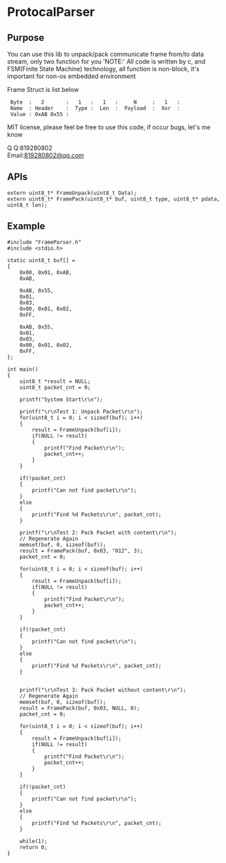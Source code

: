 # ProtocalParser


## Purpose
You can use this lib to unpack/pack communicate frame from/to data stream, only two function for you
'NOTE:' All code is written by c, and FSM(Finite State Machine) technology, all function is non-block, it's important for non-os embedded environment


 Frame Struct is list below
 
     Byte  :   2       :   1   :   1   :     N     :   1   :
     Name  : Header    :  Type :  Len  :  Payload  :  Xor  :
     Value : 0xAB 0x55 :
 

MIT license, please feel be free to use this code, if occur bugs, let's me know

Q   Q:819280802<br>
Email:819280802@qq.com

## APIs
    extern uint8_t* FrameUnpack(uint8_t Data); 
    extern uint8_t* FramePack(uint8_t* buf, uint8_t type, uint8_t* pdata, uint8_t len); 
    
## Example

    #include "FrameParser.h"
    #include <stdio.h>
    
    static uint8_t buf[] =
    {
        0x00, 0x01, 0xAB,
        0xAB,
    
        0xAB, 0x55,
        0x01,
        0x03,
        0x00, 0x01, 0x02,
        0xFF,
    
        0xAB, 0x55,
        0x01,
        0x03,
        0x00, 0x01, 0x02,
        0xFF,
    };
    
    int main()
    {
        uint8_t *result = NULL;
        uint8_t packet_cnt = 0;
    
        printf("System Start\r\n");
    
        printf("\r\nTest 1: Unpack Packet\r\n");
        for(uint8_t i = 0; i < sizeof(buf); i++)
        {
            result = FrameUnpack(buf[i]);
            if(NULL != result)
            {
                printf("Find Packet\r\n");
                packet_cnt++;
            }
        }
    
        if(!packet_cnt)
        {
            printf("Can not find packet\r\n");
        }
        else
        {
            printf("Find %d Packets\r\n", packet_cnt);
        }
    
        printf("\r\nTest 2: Pack Packet with content\r\n");
        // Regenerate Again
        memset(buf, 0, sizeof(buf));
        result = FramePack(buf, 0x03, "012", 3);
        packet_cnt = 0;
    
        for(uint8_t i = 0; i < sizeof(buf); i++)
        {
            result = FrameUnpack(buf[i]);
            if(NULL != result)
            {
                printf("Find Packet\r\n");
                packet_cnt++;
            }
        }
    
        if(!packet_cnt)
        {
            printf("Can not find packet\r\n");
        }
        else
        {
            printf("Find %d Packets\r\n", packet_cnt);
        }
    
    
        printf("\r\nTest 3: Pack Packet without content\r\n");
        // Regenerate Again
        memset(buf, 0, sizeof(buf));
        result = FramePack(buf, 0x03, NULL, 0);
        packet_cnt = 0;
    
        for(uint8_t i = 0; i < sizeof(buf); i++)
        {
            result = FrameUnpack(buf[i]);
            if(NULL != result)
            {
                printf("Find Packet\r\n");
                packet_cnt++;
            }
        }
    
        if(!packet_cnt)
        {
            printf("Can not find packet\r\n");
        }
        else
        {
            printf("Find %d Packets\r\n", packet_cnt);
        }
    
        while(1);
        return 0;
    }
